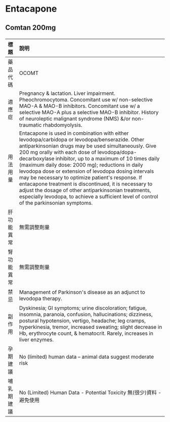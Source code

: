 # Entacapone

## Comtan 200mg

##### 

| 標題       | 說明                                                                                                                                                                                                                                                                                                                                                                                                                                                                                                                                                                                                                                         |
|:-----------|:---------------------------------------------------------------------------------------------------------------------------------------------------------------------------------------------------------------------------------------------------------------------------------------------------------------------------------------------------------------------------------------------------------------------------------------------------------------------------------------------------------------------------------------------------------------------------------------------------------------------------------------------|
| 藥品代碼   | OCOMT                                                                                                                                                                                                                                                                                                                                                                                                                                                                                                                                                                                                                                        |
| 適應症     | Pregnancy & lactation. Liver impairment. Pheochromocytoma. Concomitant use w/ non-selective MAO-A & MAO-B inhibitors. Concomitant use w/ a selective MAO-A plus a selective MAO-B inhibitor. History of neuroleptic malignant syndrome (NMS) &/or non-traumatic rhabdomyolysis.                                                                                                                                                                                                                                                                                                                                                              |
| 用法用量   | Entacapone is used in combination with either levodopa/carbidopa or levodopa/benserazide. Other antiparkinsonian drugs may be used simultaneously. Give 200 mg orally with each dose of levodopa/dopa-decarboxylase inhibitor, up to a maximum of 10 times daily (maximum daily dose: 2000 mg); reductions in daily levodopa dose or extension of levodopa dosing intervals may be necessary to optimize patient's response. If entacapone treatment is discontinued, it is necessary to adjust the dosage of other antiparkinsonian treatments, especially levodopa, to achieve a sufficient level of control of the parkinsonian symptoms. |
| 肝功能異常 | 無需調整劑量                                                                                                                                                                                                                                                                                                                                                                                                                                                                                                                                                                                                                                 |
| 腎功能異常 | 無需調整劑量                                                                                                                                                                                                                                                                                                                                                                                                                                                                                                                                                                                                                                 |
| 禁忌       | Management of Parkinson's disease as an adjunct to levodopa therapy.                                                                                                                                                                                                                                                                                                                                                                                                                                                                                                                                                                         |
| 副作用     | Dyskinesia; GI symptoms; urine discoloration; fatigue, insomnia, paranoia, confusion, hallucinations; dizziness, postural hypotension, vertigo, headache; leg cramps, hyperkinesia, tremor, increased sweating; slight decrease in Hb, erythrocyte count, & hematocrit. Rarely, increases in liver enzymes.                                                                                                                                                                                                                                                                                                                                  |
| 孕期建議   | No (limited) human data – animal data suggest moderate risk                                                                                                                                                                                                                                                                                                                                                                                                                                                                                                                                                                                  |
| 哺乳期建議 | No (Limited) Human Data - Potential Toxicity 無(很少)資料 - 避免使用                                                                                                                                                                                                                                                                                                                                                                                                                                                                                                                                                                         |

